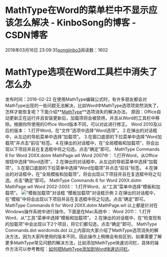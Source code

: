 # MathType在Word的菜单栏中不显示应该怎么解决 - KinboSong的博客 - CSDN博客
2018年03月16日 23:09:35[songjinbo3](https://me.csdn.net/KinboSong)阅读数：1602
# MathType选项在Word工具栏中消失了怎么办
发布时间：2016-02-22
在使用MathType编辑公式时，有许多朋友都会对MathType出现的一些问题无法解决，比如Word中MathType选项项突然消失了，怎样才能恢复呢？下面介绍**[MathType](/)**选项消失的解决办法。
原因：Office自动更新正在运行并且安装更新后，加载项将会被禁用，并且从Word的工具栏中移除。根据你所使用的Office Word版本不同，可以对此进行修正。
Word 2010及以后的版本：
1.打开Word，在“文件”选项中选择“Word选项”。
2.在弹出的对话框中，从左边的导航菜单中选择“加载项”。
3.在窗口底部的下拉菜单中选择“Word加载项”并点击“前往”标签。
4.在弹出的对话框中，在“全局模板和加载项”，将会出现以下项目并且在复选框中将之勾选。点击“确定”即可。
MathType Commands 6 for Word 20XX.dotm
MathPage.wll
Word 2007中：
1.打开Word，从Office按钮中选择“Word选项”。
2.在弹出的对话框中，从左边的导航菜单中选择“加载项”。
3.在窗口底部的下拉菜单中选择“Word加载项”并点击“前往”标签。
4.在弹出的对话框中，在“全局模板和加载项”，将会出现以下项目并且在复选框中将之勾选。点击“确定”即可。
MathType Commands 6 for Word 20XX.dotm
MathPage.wll
Word 2002-2003：
1.打开Word，从“工具”菜单中选择“模板和加载项”。
![“模板加载项”对话框](uploads/images/support/xuanxiangxiaoshi151226-1.jpg)
 “模板加载项”对话框示例
2.在弹出的对话框中，在“模板”中将会出现以下项目并且在复选框中将之勾选。点击“确定”即可。
MathType Commands 6 for Word 20XX.dotm
MathPage.wll
以上都是针对在Windows操作系统中进行操作。下面是在Mac系统中：
Word 2011：
1.打开Word，从“工具”菜单中选择“模板和加载项”。
2.在弹出的对话框中，在“检查现有的加载项”中会出现以下2个项目，将它们都勾选，点击“确定”即可。
MathType Commands.dot
wordcmds.dot
以上内容向大家介绍了MathType选项消失的解决方法，因为大家所使用的版本不同，因此操作上稍微会有些区别，如果需要了解更多MathType常见问题的解决方法，比如添加MathType快速访问栏，具体的操作方法可以参考教程：[如何把MathType添加到Word快速访问栏](wenti/fangwen-lan.html)。

